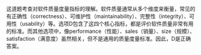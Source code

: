 这道题考查对软件质量度量指标的理解。软件质量通常从多个维度来衡量，常见的有正确性（correctness）、可维护性（maintainability）、完整性（integrity）、可用性（usability）等。选项D包含了这四个核心指标，都是评价软件质量非常有用的标准。而其他选项中，像performance（性能）、sales（销量）、size（规模）、satisfaction（满意度）虽然相关，但不是通用的质量度量标准。因此，D是正确答案。